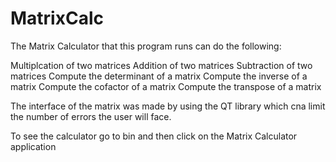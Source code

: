# MatrixCalc

The Matrix Calculator that this program runs can do the following:

Multiplcation of two matrices
Addition of two matrices
Subtraction of two matrices
Compute the determinant of a matrix
Compute the inverse of a matrix
Compute the cofactor of a matrix
Compute the transpose of a matrix

The interface of the matrix was made by using the QT library which cna limit the number of errors the user will face.

To see the calculator go to bin and then click on the Matrix Calculator application
